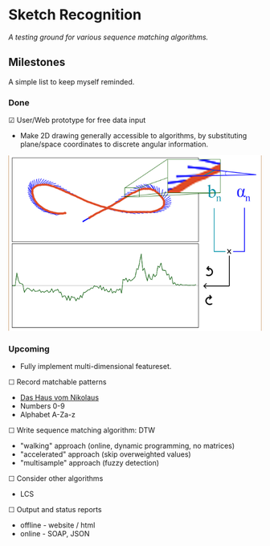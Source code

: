 # Sketch Recognition
*A testing ground for various sequence matching algorithms.*

## Milestones

A simple list to keep myself reminded.

### Done

☑ User/Web prototype for free data input
 * Make 2D drawing generally accessible to algorithms, by substituting plane/space coordinates to discrete angular information.


![Explanation so far](https://raw.githubusercontent.com/newtork/sketch-recognition/master/01-userinput-canvas/canvas-input.png)




### Upcoming
 * Fully implement multi-dimensional featureset.

☐ Record matchable patterns
 * [Das Haus vom Nikolaus](https://de.wikipedia.org/wiki/Haus_vom_Nikolaus)
 * Numbers 0-9
 * Alphabet A-Za-z

☐ Write sequence matching algorithm: DTW
 * "walking" approach (online, dynamic programming, no matrices)
 * "accelerated" approach (skip overweighted values)
 * "multisample" approach (fuzzy detection)
 
☐ Consider other algorithms
 * LCS
 
☐ Output and status reports
 * offline - website / html
 * online - SOAP, JSON
